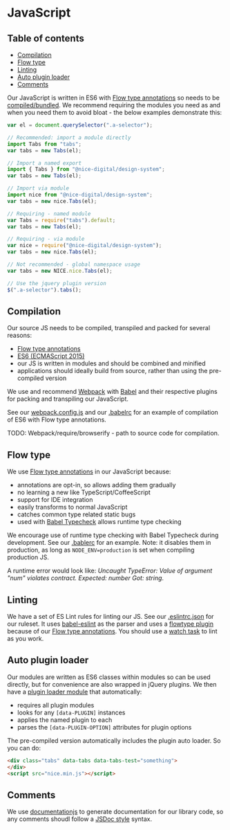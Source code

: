 # JavaScript

## Table of contents

* [Compilation](#compilation)
* [Flow type](#flow-type)
* [Linting](#linting)
* [Auto plugin loader](#auto-plugin-loader)
* [Comments](#comments)

Our JavaScript is written in ES6 with [Flow type annotations](#flow-type) so needs to be [compiled/bundled](#compilation). We recommend requiring the modules you need as and when you need them to avoid bloat - the below examples demonstrate this:

```JavaScript
var el = document.querySelector(".a-selector");

// Recommended: import a module directly
import Tabs from "tabs";
var tabs = new Tabs(el);

// Import a named export
import { Tabs } from "@nice-digital/design-system";
var tabs = new Tabs(el);

// Import via module
import nice from "@nice-digital/design-system";
var tabs = new nice.Tabs(el);

// Requiring - named module
var Tabs = require("tabs").default;
var tabs = new Tabs(el);

// Requiring - via module
var nice = require("@nice-digital/design-system");
var tabs = new nice.Tabs(el);

// Not recommended - global namespace usage
var tabs = new NICE.nice.Tabs(el);

// Use the jquery plugin version
$(".a-selector").tabs();
```

## Compilation

Our source JS needs to be compiled, transpiled and packed for several reasons:

- [Flow type annotations](#flow-type)
- [ES6 (ECMAScript 2015)](https://github.com/lukehoban/es6features)
- our JS is written in modules and should be combined and minified
- applications should ideally build from source, rather than using the pre-compiled version

We use and recommend [Webpack](https://webpack.github.io/) with [Babel](https://babeljs.io/) and their respective plugins for packing and transpiling our JavaScript.

See our [webpack.config.js](../../webpack.config.js) and our [.babelrc](../../.babelrc) for an example of compilation of ES6 with Flow type annotations.

TODO: Webpack/require/browserify - path to source code for compilation.

## Flow type

We use [Flow type annotations](https://flowtype.org/) in our JavaScript because:

- annotations are opt-in, so allows adding them gradually
- no learning a new like TypeScript/CoffeeScript
- support for IDE integration
- easily transforms to normal JavaScript
- catches common type related static bugs
- used with [Babel Typecheck](https://github.com/codemix/babel-plugin-typecheck) allows runtime type checking

We encourage use of runtime type checking with Babel Typecheck during development. See our [.bablerc](../../.babelrc) for an example. Note: it disables them in production, as long as `NODE_ENV=production` is set when compiling production JS.

A runtime error would look like: *Uncaught TypeError: Value of argument "num" violates contract. Expected: number Got: string*.

## Linting

We have a set of ES Lint rules for linting our JS. See our [.eslintrc.json](.eslintrc.json) for our ruleset. It uses [babel-eslint](https://github.com/babel/babel-eslint) as the parser and uses a [flowtype plugin](eslint-plugin-flowtype) because of our [Flow type annotations](#flow-type). You should use a [watch task](../../.grunt-tasks/watch.js#L30-L36) to lint as you work.

## Auto plugin loader

Our modules are written as ES6 classes within modules so can be used directly, but for convenience are also wrapped in jQuery plugins. We then have a [plugin loader module](plugin-autoloader.js) that automatically:

- requires all plugin modules
- looks for any `[data-PLUGIN]` instances
- applies the named plugin to each
- parses the `[data-PLUGIN-OPTION]` attributes for plugin options

The pre-compiled version automatically includes the plugin auto loader. So you can do:

```html
<div class="tabs" data-tabs data-tabs-test="something">
</div>
<script src="nice.min.js"></script>
```

## Comments

We use [documentationjs](http://documentation.js.org/) to generate documentation for our library code, so any comments shoudl follow a [JSDoc style](https://github.com/documentationjs/documentation/blob/master/docs/GETTING_STARTED.md) syntax.

